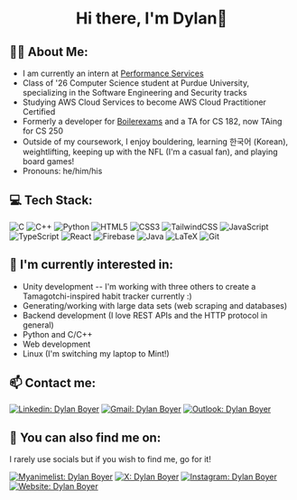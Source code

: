 <h1 align="center">Hi there, I'm Dylan👋</h1>

## 🙋‍♂️ About Me:
- I am currently an intern at [Performance Services](https://www.performanceservices.com/)
- Class of '26 Computer Science student at Purdue University, specializing in the Software Engineering and Security tracks
- Studying AWS Cloud Services to become AWS Cloud Practitioner Certified
- Formerly a developer for [Boilerexams](https://www.boilerexams.com) and a TA for CS 182, now TAing for CS 250
- Outside of my coursework, I enjoy bouldering, learning 한국어 (Korean), weightlifting, keeping up with the NFL (I'm a casual fan), and playing board games!
- Pronouns: he/him/his

## 💻 Tech Stack:
![C](https://img.shields.io/badge/c-%2300599C.svg?style=for-the-badge&logo=c&logoColor=white)
![C++](https://img.shields.io/badge/c++-%2300599C.svg?style=for-the-badge&logo=c%2B%2B&logoColor=white)
![Python](https://img.shields.io/badge/python-3670A0?style=for-the-badge&logo=python&logoColor=ffdd54)
![HTML5](https://img.shields.io/badge/html5-%23E34F26.svg?style=for-the-badge&logo=html5&logoColor=white)
![CSS3](https://img.shields.io/badge/css3-%231572B6.svg?style=for-the-badge&logo=css3&logoColor=white)
![TailwindCSS](https://img.shields.io/badge/tailwindcss-%2338B2AC.svg?style=for-the-badge&logo=tailwind-css&logoColor=white) 
![JavaScript](https://img.shields.io/badge/javascript-%23323330.svg?style=for-the-badge&logo=javascript&logoColor=%23F7DF1E)
![TypeScript](https://img.shields.io/badge/typescript-%23007ACC.svg?style=for-the-badge&logo=typescript&logoColor=white)
![React](https://img.shields.io/badge/react-%2320232a.svg?style=for-the-badge&logo=react&logoColor=%2361DAFB)
![Firebase](https://img.shields.io/badge/firebase-a08021?style=for-the-badge&logo=firebase&logoColor=ffcd34)
![Java](https://img.shields.io/badge/java-%23ED8B00.svg?style=for-the-badge&logo=openjdk&logoColor=white)
![LaTeX](https://img.shields.io/badge/latex-%23008080.svg?style=for-the-badge&logo=latex&logoColor=white)
![Git](https://img.shields.io/badge/git-%23F05033.svg?style=for-the-badge&logo=git&logoColor=white)


## 🔨 I'm currently interested in:
  - Unity development -- I'm working with three others to create a Tamagotchi-inspired habit tracker currently :)
  - Generating/working with large data sets (web scraping and databases)
  - Backend development (I love REST APIs and the HTTP protocol in general)
  - Python and C/C++
  - Web development
  - Linux (I'm switching my laptop to Mint!)

## 📫 Contact me: 
[![Linkedin: Dylan Boyer](https://img.shields.io/badge/LinkedIn-0077B5?style=for-the-badge&logo=linkedin&logoColor=white)](https://www.linkedin.com/in/dylanrboyer)
[![Gmail: Dylan Boyer](https://img.shields.io/badge/Gmail-D14836?style=for-the-badge&logo=gmail&logoColor=white)](https://mail.google.com/mail/?view=cm&to=dylanrboyer@gmail.com)
[![Outlook: Dylan Boyer](https://img.shields.io/badge/Microsoft_Outlook-0078D4?style=for-the-badge&logo=microsoft-outlook&logoColor=white)](mailto:boyer51@purdue.edu)

## 🔎 You can also find me on:
I rarely use socials but if you wish to find me, go for it!

[![Myanimelist: Dylan Boyer](https://img.shields.io/badge/MyAnimeList-2E51A2?style=for-the-badge&logo=MyAnimeList&logoColor=white
)](https://myanimelist.net/profile/dylan5160)
[![X: Dylan Boyer](https://img.shields.io/badge/X-000000?style=for-the-badge&logo=x&logoColor=white)](https://x.com/dylan5160)
[![Instagram: Dylan Boyer](https://img.shields.io/badge/Instagram-E4405F?style=for-the-badge&logo=instagram&logoColor=white)](https://www.instagram.com/dylanboyer_/)
[![Website: Dylan Boyer](https://img.shields.io/badge/website-000000?style=for-the-badge&logo=About.me&logoColor=white)](https://www.dylanboyer.dev/)

